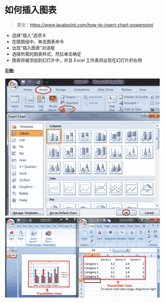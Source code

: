 # 如何插入图表

> 原文：<https://www.javatpoint.com/how-to-insert-chart-powerpoint>

*   选择“插入”选项卡
*   在插图组中，单击图表命令
*   出现“插入图表”对话框
*   选择所需的图表样式，然后单击确定
*   图表将被添加到幻灯片中，并且 Excel 工作表将出现在幻灯片的右侧

**见图:**

![MSpowerpoint How to insert chart 1](img/684cfd7316012ac14d3d3a5797474585.png) ![MSpowerpoint How to insert chart 2](img/b1ae720d8e6de88b1b6a95484b51811e.png)